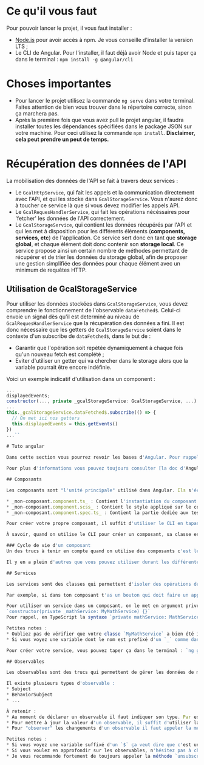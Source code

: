 # Ce qu'il vous faut

Pour pouvoir lancer le projet, il vous faut installer :

* [Node.js](https://nodejs.org/en/) pour avoir accès à npm. Je vous conseille d'installer la version LTS ;
* Le CLI de Angular. Pour l'installer, il faut déjà avoir Node et puis taper ça dans le terminal : `npm install -g @angular/cli`

# Choses importantes

* Pour lancer le projet utilisez la commande `ng serve` dans votre terminal. Faites attention de bien vous trouver dans le répertoire correcte, sinon ça marchera pas.
* Après la première fois que vous avez pull le projet angular, il faudra installer toutes les dépendances spécifiées dans le package JSON sur votre machine. Pour ceci utilisez la commande `npm install`. **Disclaimer, cela peut prendre un peut de temps.**

# Récupération des données de l'API

La mobilisation des données de l'API se fait à travers deux services :
* Le `GcalHttpService`, qui fait les appels et la communication directement avec l'API, et qui les stocke dans `GcalStorageService`. Vous n'aurez donc à toucher ce service là que si vous devez modifier les appels API.
* Le `GcalRequesHandlerService`, qui fait les opérations nécéssaires pour 'fetcher' les données de l'API correctement.
* Le `GcalStorageService`, qui contient les données récupérés par l'API et qui les met à disposition pour les différents éléments (**components, services, etc**) de l'application. Ce service sert donc en tant que **storage global**, et chaque élément doit donc contenir son **storage local**. Ce service propose ainsi un certain nombre de méthodes permettant de récupérer et de trier les données du storage global, afin de proposer une gestion simplifiée des données pour chaque élément avec un minimum de requêtes HTTP.

## Utilisation de GcalStorageService

Pour utiliser les données stockées dans `GcalStorageService`, vous devez comprendre le fonctionnement de l'observable `dataFetched$`.
Celui-ci envoie un signal dès qu'il est determiné au niveau de `GcalRequesHandlerService` que la récupération des données a fini. Il est donc nécessaire que les getters de `GcalStorageService` soient dans le contexte d'un subscribe de `dataFetched$`, dans le but de :
* Garantir que l'opération soit repétée dynamiquement à chaque fois qu'un nouveau fetch est complété ;
* Eviter d'utiliser un getter qui va chercher dans le storage alors que la variable pourrait être encore indéfinie.

Voici un exemple indicatif d'utilisation dans un component :
```js
...
displayedEvents;
constructor(..., private _gcalStorageService: GcalStorageService, ...) { ... }
...
this._gcalStorageService.dataFetched$.subscribe(() => {
  // On met ici nos getters
  this.displayedEvents = this.getEvents()
})
...``
  
# Tuto angular

Dans cette section vous pourrez revoir les bases d'Angular. Pour rappel Angular est un framework front-end. Il utilise TypeScript, une surcouche de JavaScript permettant d'implémenter du typage et des fonctionnalités de la programmation objet à JS.

Pour plus d'informations vous pouvez toujours consulter [la doc d'Angular](https://angular.io/), il y a tout là dedans.

## Composants

Les composants sont "l'unité principale" utilisé dans Angular. Ils s'écrivent sous forme d'objet et ils sont souvent utilisés afin d'éviter de hardcorder des trucs répétitifs (par exemple une liste avec des <li> qui ont un lien à chaque fois et qui ont un traitement particulier) e. En général ils sont composés de la manière suivante :

* _mon-composant.component.ts_ : Contient l'instantiation du composant ;
* _mon-composant.component.scss_ : Contient le style appliqué sur le composant ;
* _mon-composant.component.spec.ts_ : Contient la partie dediée aux tests unitaires, mais vous n'en avez pas besoin pour faire marcher le composant ;

Pour créer votre propre composant, il suffit d'utiliser le CLI en tapant la commande `ng generate component <nom-du-composant>` ou bien `ng g c <nom-du-composant>` pour faire court.

À savoir, quand on utilise le CLI pour créer un composant, sa classe est automatiquement ajoutée dans la liste de `declarations` dans le module (souvent `AppModule`) donc si on veut en supprimer un il faudrait également mettre à jour le module en question en supprimant dite déclaration.

### Cycle de vie d'un composant
Un des trucs à tenir en compte quand on utilise des composants c'est leur cycle de vie. En gros, ce qu'il faut savoir c'est qu'il existe une méthode `ngOnInit()` qu'on peut définir dans tous nos composants et qui va systématiquement s'exécuter durant l'initialisation du composant (Important, il faut que la classe de votre composant implémente l'interface `OnInit` pour pouvoir vous en servir. On a aussi la méthode `ngOnDestroy()` qui est appelée quand le composant disparaît (Pareil il faut implémenter l'interface `OnDestroy`.

Il y en a plein d'autres que vous pouvez utiliser durant les différentes étapes du cycle de vie mais ces deux là sont les plus importantes. Pour en savoir plus checkez [cette rubrique de la doc.](https://angular.io/guide/lifecycle-hooks)

## Services

Les services sont des classes qui permettent d'isoler des opérations des composants. Le but est de respecter le principe de responsabilité unique en faisant que chaque classe soit dédiée à un truc en spécifique.

Par exemple, si dans ton composant t'as un bouton qui doit faire un appel à une API ou qui doit faire un calcul complexe, il vaut mieux le séparer dans son propre service.

Pour utiliser un service dans un composant, on le met en argument privé dans le constructeur du composant :
`constructor(private _mathService: MyMathService) {}`
Pour rappel, en TypeScript la syntaxe `private mathService: MathService` veut dire qu'il y a une propriété privée nommée `_mathService` et qui es de type `MyMathService`.

Petites notes :
* Oubliez pas de vérifier que votre classe `MyMathService` a bien été importée dans le fichier où vous vous en servez.
* Si vous voyez une variable dont le nom est prefixé d'un `_` comme dans l'exemple précédent ça veut juste dire que c'est une propriété privée. C'est pas obligatoire mais c'est une bonne pratique pour la lisibilité et tout.

Pour créer votre service, vous pouvez taper ça dans le terminal : `ng g s <nom-du-service>` (g s est une abbréviation pour generate service).

## Observables

Les observables sont des trucs qui permettent de gérer les données de manière réactive aux changements, c'est-à-dire qu'on peut déclencher des actions lorsqu'on "observe" si une variable est changée ou mise à jour.

Il existe plusieurs types d'observable :
* Subject
* BehaviorSubject
* ...

À retenir :
* Au moment de déclarer un observable il faut indiquer son type. Par exemple : `private _data = new Subject<string>()`.
* Pour mettre à jour la valeur d'un observable, il suffit d'utiliser la méthode `next`, avec la nouvelle valeur en argument. Par exemple : `this._data.next("bonjour")`
* Pour "observer" les changements d'un observable il faut appeler la méthode `subscribe` sur l'observable. Pour les composants on fait ça d'habitude dans le `ngOnInit` car cette méthode est appelée quand le composant est initialisé (donc ça "observe" depuis l'initialisation du composant). Par exemple : a`this._data.subscribe((observedString: string) => { /* fait des trucs */ })`. Dans la syntaxe précédente la variable `observedString` correspond au nouveau string à chaque fois que l'observable detecte un changement (comme `"bonjour"` quand on a fait `this._data.next("bonjour")`). On peut faire ce qu'on veut avec cette variable dans la partie `/* fait des trucs */` comme le printer, l'exploiter avec un service ou peu importe.

Petites notes :
* Si vous voyez une variable suffixé d'un `$` ça veut dire que c'est un observable. Encore une fois c'est une histoire de convention.
* Si vous voulez en approfondir sur les observables, n'hésitez pas à check [la doc de ngrx.](https://rxjs.dev/guide/observable)
* Je vous recommande fortement de toujours appeler la méthode `unsubscribe` sur vos observables pour des raisons de performance. Cela peut se faire dans le `ngDestroy`.
